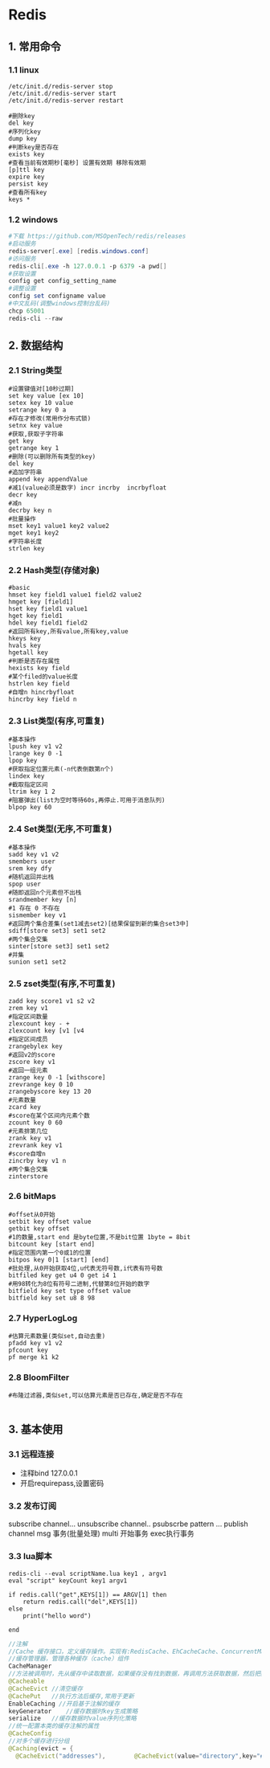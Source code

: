 # Redis

## 1. 常用命令

### 1.1 linux

```shell
/etc/init.d/redis-server stop
/etc/init.d/redis-server start
/etc/init.d/redis-server restart

#删除key
del key
#序列化key
dump key
#判断key是否存在
exists key
#查看当前有效期秒[毫秒] 设置有效期 移除有效期
[p]ttl key
expire key
persist key
#查看所有key
keys *
```

### 1.2 windows

```powershell
#下载 https://github.com/MSOpenTech/redis/releases
#启动服务
redis-server[.exe] [redis.windows.conf]
#访问服务
redis-cli[.exe -h 127.0.0.1 -p 6379 -a pwd[]
#获取设置
config get config_setting_name
#调整设置
config set configname value
#中文乱码(调整windows控制台乱码) 
chcp 65001 
redis-cli --raw
```





##  2. 数据结构

### 2.1 String类型

```shell
#设置键值对[10秒过期]
set key value [ex 10]
setex key 10 value
setrange key 0 a
#存在才修改(常用作分布式锁)
setnx key value
#获取,获取子字符串
get key
getrange key 1
#删除(可以删除所有类型的key)
del key
#追加字符串
append key appendValue
#减1(value必须是数字) incr incrby  incrbyfloat
decr key
#减n
decrby key n
#批量操作
mset key1 value1 key2 value2
mget key1 key2
#字符串长度
strlen key
```

### 2.2 Hash类型(存储对象)

```shell
#basic
hmset key field1 value1 field2 value2
hmget key [field1]
hset key field1 value1
hget key field1
hdel key field1 field2
#返回所有key,所有value,所有key,value
hkeys key
hvals key
hgetall key
#判断是否存在属性
hexists key field
#某个filed的value长度
hstrlen key field
#自增n hincrbyfloat
hincrby key field n
```



### 2.3 List类型(有序,可重复)

```shell
#基本操作
lpush key v1 v2
lrange key 0 -1
lpop key
#获取指定位置元素(-n代表倒数第n个)
lindex key 
#截取指定区间
ltrim key 1 2
#阻塞弹出(list为空时等待60s,再停止.可用于消息队列)
blpop key 60
```

### 2.4 Set类型(无序,不可重复)

```shell
#基本操作
sadd key v1 v2
smembers user
srem key dfy
#随机返回并出栈
spop user
#随即返回n个元素但不出栈
srandmember key [n]
#1 存在 0 不存在
sismember key v1
#返回两个集合差集(set1减去set2)[结果保留到新的集合set3中]
sdiff[store set3] set1 set2
#两个集合交集
sinter[store set3] set1 set2
#并集
sunion set1 set2

```



### 2.5 zset类型(有序,不可重复)

```shell
zadd key score1 v1 s2 v2
zrem key v1
#指定区间数量
zlexcount key - +
zlexcount key [v1 [v4
#指定区间成员
zrangebylex key
#返回v2的score
zscore key v1
#返回一组元素
zrange key 0 -1 [withscore]
zrevrange key 0 10
zrangebyscore key 13 20
#元素数量
zcard key
#score在某个区间内元素个数
zcount key 0 60
#元素排第几位
zrank key v1
zrevrank key v1
#score自增n
zincrby key v1 n
#两个集合交集
zinterstore

```

### 2.6 bitMaps

```shell
#offset从0开始
setbit key offset value
getbit key offset
#1的数量,start end 是byte位置,不是bit位置 1byte = 8bit
bitcount key [start end]
#指定范围内第一个0或1的位置
bitpos key 0|1 [start] [end]
#批处理,从0开始获取4位,u代表无符号数,i代表有符号数
bitfiled key get u4 0 get i4 1
#用98转化为8位有符号二进制,代替第8位开始的数字
bitfield key set type offset value
bitfield key set u8 8 98

```

### 2.7 HyperLogLog

```shell
#估算元素数量(类似set,自动去重)
pfadd key v1 v2
pfcount key
pf merge k1 k2
```

### 2.8 BloomFilter

```shell
#布隆过滤器,类似set,可以估算元素是否已存在,确定是否不存在


```



## 3. 基本使用

### 3.1 远程连接

* 注释bind 127.0.0.1
* 开启requirepass,设置密码

### 3.2 发布订阅

subscribe channel...
unsubscribe channel..
psubscrbe pattern ...
publish channel msg
事务(批量处理)
multi 开始事务
exec执行事务

### 3.3 lua脚本

```shell
redis-cli --eval scriptName.lua key1 , argv1
eval "script" keyCount key1 argv1

if redis.call("get",KEYS[1]) == ARGV[1] then
	return redis.call("del",KEYS[1])
else
    print("hello word")

end
```



```java
//注解
//Cache	缓存接口，定义缓存操作。实现有:RedisCache、EhCacheCache、ConcurrentMapCache等
//缓存管理器，管理各种缓存（cache）组件
CacheManager	
//方法被调用时，先从缓存中读取数据，如果缓存没有找到数据，再调用方法获取数据，然后把数据添加到缓存中
@Cacheable	
@CacheEvict	//清空缓存
@CachePut	//执行方法后缓存,常用于更新
EnableCaching //开启基于注解的缓存
keyGenerator	//缓存数据时key生成策略
serialize	//缓存数据时value序列化策略
//统一配置本类的缓存注解的属性
@CacheConfig 
//对多个缓存进行分组 
@Caching(evict = { 
  @CacheEvict("addresses"),        @CacheEvict(value="directory",key="#customer.name") })
  
```

